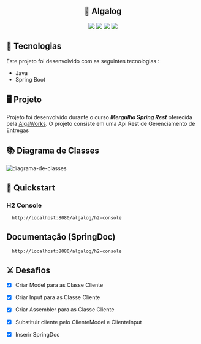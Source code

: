 <h2 align ="center">
  📮 Algalog
</h2>

<p align="center">
    <img src="https://img.shields.io/github/languages/count/MatheusPrudente/algalog"/>
    <img src="https://img.shields.io/github/repo-size/MatheusPrudente/algalog"/>
    <img src="https://img.shields.io/github/last-commit/MatheusPrudente/algalog"/>
    <img src="https://img.shields.io/github/issues/MatheusPrudente/algalog"/>
</p>


## 	:rocket: Tecnologias 

Este projeto foi desenvolvido com as seguintes tecnologias : 

- Java
- Spring Boot

## :desktop_computer: Projeto

  Projeto foi desenvolvido durante o curso *__Mergulho Spring Rest__* oferecida pela [AlgaWorks](https://www.algaworks.com). O projeto consiste em uma Api Rest de Gerenciamento de Entregas

## :books: Diagrama de Classes

![diagrama-de-classes](https://user-images.githubusercontent.com/80559882/188333831-34eb6032-2623-48c9-835f-ea4b21b0c891.png)

## :pushpin: Quickstart

### H2 Console
```bash
  http://localhost:8080/algalog/h2-console
```
## Documentação (SpringDoc)
```bash
  http://localhost:8080/algalog/h2-console
```

## :crossed_swords: Desafios

- [X] Criar Model para as Classe Cliente
- [X] Criar Input para as Classe Cliente
- [X] Criar Assembler para as Classe Cliente
- [X] Substituir cliente pelo ClienteModel e ClienteInput 
- [X] Inserir SpringDoc

